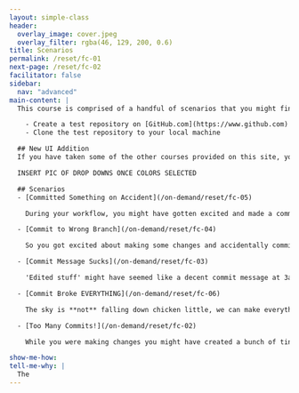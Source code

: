 ```yaml
---
layout: simple-class
header:
  overlay_image: cover.jpeg
  overlay_filter: rgba(46, 129, 200, 0.6)
title: Scenarios
permalink: /reset/fc-01
next-page: /reset/fc-02
facilitator: false
sidebar:
  nav: "advanced"
main-content: |  
  This course is comprised of a handful of scenarios that you might find yourself in while working with Git. Before getting started with the scenarios though, you should perform the following:

    - Create a test repository on [GitHub.com](https://www.github.com)
    - Clone the test repository to your local machine

  ## New UI Addition
  If you have taken some of the other courses provided on this site, you might be familiar with the `Show Me How` and `Tell Me Why` drop-downs. In this course we added two new drop-downs, `I Didn't Push` and `Pushed`. When using the various Git tools to get out of a pickle, the best tool for the job is typically dependent on if you pushed your commits to your remote (or not). Each scenario (for the most part), provides the best command to use based on if your pushed your commits or not.

  INSERT PIC OF DROP DOWNS ONCE COLORS SELECTED

  ## Scenarios
  - [Committed Something on Accident](/on-demand/reset/fc-05)

    During your workflow, you might have gotten excited and made a commit before you had actually finished your thought. Maybe you made the commit without adding all of the related files. Perhaps your commit included changes that were unrelated. In either case, we can fix that, just follow along and `git` out of trouble.

  - [Commit to Wrong Branch](/on-demand/reset/fc-04)

    So you got excited about making some changes and accidentally committed your changes to the wrong branch? Happens **all** the time. This scenario walks you through the steps required to successfully remove those commits and commit them to the right branch, even if you already pushed them up!

  - [Commit Message Sucks](/on-demand/reset/fc-03)

    'Edited stuff' might have seemed like a decent commit message at 3am, but in hindsight, you might realize you want to provide more context. Covering the different commands you can use to `revert` the error of your commit message-ways, this scenario identifies how to get more descriptive.

  - [Commit Broke EVERYTHING](/on-demand/reset/fc-06)

    The sky is **not** falling down chicken little, we can make everything right-as-rain, and this scenario shows you how to fix that last commit.

  - [Too Many Commits!](/on-demand/reset/fc-02)

    While you were making changes you might have created a bunch of tiny commits to keep track of the changes you were making, but when it comes time to actually push your changes back to your `remote`, you want to group your commits together and prevent your commit history from being inundated with the 30 commits you just made. This scenario guides you through `squashing` those commits and creating more condensed commits.   

show-me-how:
tell-me-why: |
  The
---
```

